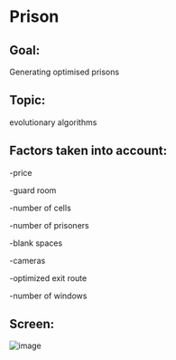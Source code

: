 # Prison

 
## Goal: 

Generating optimised prisons

## Topic:
 
evolutionary algorithms

## Factors taken into account:

-price 

-guard room 
 
-number of cells

-number of prisoners

-blank spaces

-cameras

-optimized exit route

-number of windows

## Screen:

![image](https://user-images.githubusercontent.com/58606334/117126804-92d68300-ad9b-11eb-92ad-67a1df4e973b.png)


